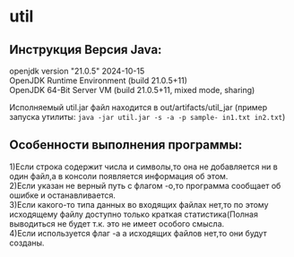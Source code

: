 # util
## Инструкция Версия Java:
openjdk version "21.0.5" 2024-10-15  
OpenJDK Runtime Environment (build 21.0.5+11)   
OpenJDK 64-Bit Server VM (build 21.0.5+11, mixed mode, sharing)

Исполняемый util.jar файл находится в out/artifacts/util_jar (пример запуска утилиты: `java -jar util.jar -s -a -p sample- in1.txt in2.txt`)
## Особенности выполнения программы:
1)Если строка содержит числа и символы,то она не добавляется ни в один файл,а в консоли появляется информация об этом.   
2)Если указан не верный путь с флагом -o,то программа сообщает об ошибке и останавливается.  
3)Если какого-то типа данных во входящих файлах нет,то по этому исходящему файлу доступно только краткая статистика(Полная выводиться не будет т.к. это не имеет особого смысла.  
4)Если используется флаг -a а исходящих файлов нет,то они будут созданы.  